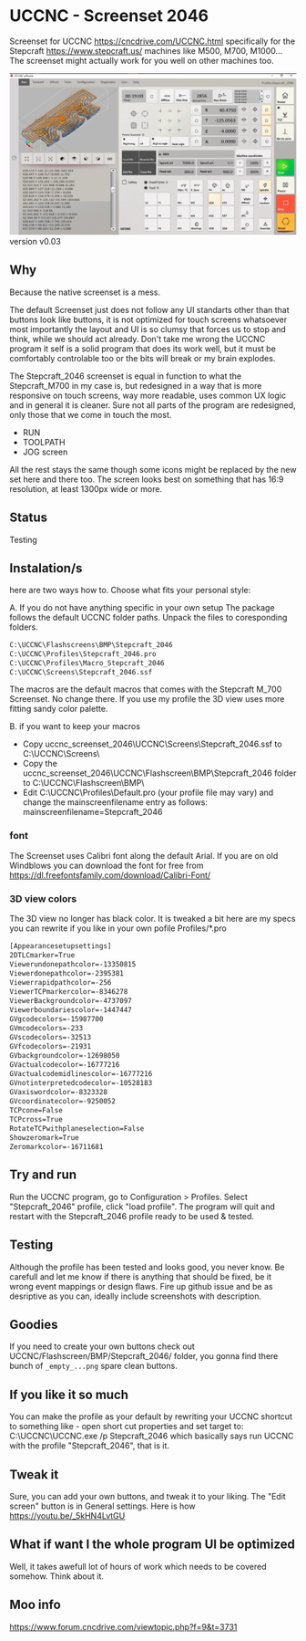 # UCCNC - Screenset 2046
Screenset for UCCNC https://cncdrive.com/UCCNC.html specifically for the Stepcraft https://www.stepcraft.us/ machines like M500, M700, M1000...
The screenset might actually work for you well on other machines too.

<img src="Screenshot.jpg" />
version v0.03

## Why
Because the native screenset is a mess.

The default Screenset just does not follow any UI standarts other than that buttons look like buttons, it is not optimized for touch screens whatsoever most importantly the layout and UI is so clumsy that forces us to stop and think, while we should act already.
Don't take me wrong the UCCNC program it self is a solid program that does its work well, but it must be comfortably controlable too or the bits will break or my brain explodes.

The Stepcraft_2046 screenset is equal in function to what the Stepcraft_M700 in my case is, but redesigned in a way that is more responsive on touch screens, way more readable, uses common UX logic and in general it is cleaner.
Sure not all parts of the program are redesigned, only those that we come in touch the most. 

- RUN
- TOOLPATH 
- JOG screen

All the rest stays the same though some icons might be replaced by the new set here and there too.
The screen looks best on something that has 16:9 resolution, at least 1300px wide or more. 

## Status
Testing

## Instalation/s
here are two ways how to. Choose what fits your personal style:

A. If you do not have anything specific in your own setup
The package follows the default UCCNC folder paths. Unpack the files to coresponding folders.
```
C:\UCCNC\Flashscreens\BMP\Stepcraft_2046
C:\UCCNC\Profiles\Stepcraft_2046.pro
C:\UCCNC\Profiles\Macro_Stepcraft_2046
C:\UCCNC\Screens\Stepcraft_2046.ssf
```
The macros are the default macros that comes with the Stepcraft M_700 Screenset. No change there.
If you use my profile the 3D view uses more fitting sandy color palette.


B. if you want to keep your macros
- Copy uccnc_screenset_2046\UCCNC\Screens\Stepcraft_2046.ssf to C:\UCCNC\Screens\
- Copy the uccnc_screenset_2046\UCCNC\Flashscreen\BMP\Stepcraft_2046 folder to C:\UCCNC\Flashscreen\BMP\
- Edit C:\UCCNC\Profiles\Default.pro (your profile file may vary) and change the mainscreenfilename entry as follows:
mainscreenfilename=Stepcraft_2046

### font
The Screenset uses Calibri font along the default Arial. If you are on old Windblows you can download the font for free from https://dl.freefontsfamily.com/download/Calibri-Font/ 

### 3D view colors
The 3D view no longer has black color. It is tweaked a bit 
here are my specs you can rewrite if you like in your own pofile Profiles/*.pro
```
[Appearancesetupsettings]
2DTLCmarker=True
Viewerundonepathcolor=-13350815
Viewerdonepathcolor=-2395381
Viewerrapidpathcolor=-256
ViewerTCPmarkercolor=-8346278
ViewerBackgroundcolor=-4737097
Viewerboundariescolor=-1447447
GVgcodecolors=-15987700
GVmcodecolors=-233
GVscodecolors=-32513
GVfcodecolors=-21931
GVbackgroundcolor=-12698050
GVactualcodecolor=-16777216
GVactualcodemidlinescolor=-16777216
GVnotinterpretedcodecolor=-10528183
GVaxiswordcolor=-8323328
GVcoordinatecolor=-9250052
TCPcone=False
TCPcross=True
RotateTCPwithplaneselection=False
Showzeromark=True
Zeromarkcolor=-16711681
```


## Try and run
Run the UCCNC program, go to Configuration > Profiles. Select "Stepcraft_2046" profile, click "load profile". The program will quit and restart with the Stepcraft_2046 profile ready to be used & tested.

## Testing
Although the profile has been tested and looks good, you never know. Be carefull and let me know if there is anything that should be fixed, be it wrong event mappings or design flaws. Fire up github issue and be as desriptive as you can, ideally include screenshots with description.

## Goodies
If you need to create your own buttons check out UCCNC/Flashscreen/BMP/Stepcraft_2046/ folder, you gonna find there bunch of `_empty_...png` spare clean buttons.

## If you like it so much
You can make the profile as your default by rewriting your UCCNC shortcut to something like - open short cut properties and set target to:
C:\UCCNC\UCCNC.exe /p Stepcraft_2046
which basically says run UCCNC with the profile "Stepcraft_2046", that is it.

## Tweak it
Sure, you can add your own buttons, and tweak it to your liking. The "Edit screen" button is in General settings.
Here is how https://youtu.be/_5kHN4LvtGU 

## What if want I the whole program UI be optimized
Well, it takes awefull lot of hours of work which needs to be covered somehow.
Think about it.  

## Moo info
https://www.forum.cncdrive.com/viewtopic.php?f=9&t=3731
